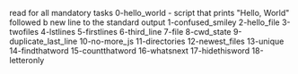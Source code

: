 read for all mandatory tasks
0-hello_world - script that prints "Hello, World" followed b new line to the standard output
1-confused_smiley
2-hello_file
3-twofiles
4-lstlines
5-firstlines
6-third_line
7-file
8-cwd_state
9-duplicate_last_line
10-no-more_js
11-directories
12-newest_files
13-unique
14-findthatword
15-countthatword
16-whatsnext
17-hidethisword
18-letteronly
